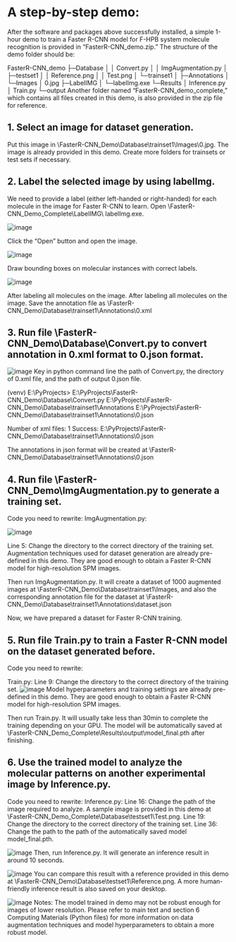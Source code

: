 # A step-by-step demo:

After the software and packages above successfully installed, a simple 1-hour demo to train a Faster R-CNN model for F-HPB system molecule recognition is provided in “FasterR-CNN_demo.zip.” The structure of the demo folder should be: 

FasterR-CNN_demo
├─Database
│  │  Convert.py
│  │  ImgAugmentation.py
│  ├─testset1
│  │      Reference.png
│  │      Test.png
│  └─trainset1
│      ├─Annotations
│      └─Images
│              0.jpg
├─LabelIMG
│  └─labelImg.exe
└─Results
    │  Inference.py
    │  Train.py
└─output
Another folder named “FasterR-CNN_demo_complete,” which contains all files created in this demo, is also provided in the zip file for reference. 

## 1. Select an image for dataset generation.
Put this image in \FasterR-CNN_Demo\Database\trainset1\Images\0.jpg.
The image is already provided in this demo. Create more folders for trainsets or test sets if necessary.

## 2. Label the selected image by using labelImg. 
We need to provide a label (either left-handed or right-handed) for each molecule in the image for Faster R-CNN to learn.
Open \FasterR-CNN_Demo_Complete\LabelIMG\ labelImg.exe. 

![image](https://user-images.githubusercontent.com/65342604/109371633-c64eea00-78e0-11eb-8174-356849cdb7f0.png)

Click the “Open” button and open the image.


![image](https://user-images.githubusercontent.com/65342604/109371638-cbac3480-78e0-11eb-9549-d34ac3604fe8.png)

Draw bounding boxes on molecular instances with correct labels.


![image](https://user-images.githubusercontent.com/65342604/109371641-d1a21580-78e0-11eb-8470-cb7230fde893.png)

After labeling all molecules on the image.
After labeling all molecules on the image.
Save the annotation file as \FasterR-CNN_Demo\Database\trainset1\Annotations\0.xml

## 3. Run file \FasterR-CNN_Demo\Database\Convert.py to convert annotation in 0.xml format to 0.json format.
![image](https://user-images.githubusercontent.com/65342604/109371666-eb435d00-78e0-11eb-91a9-81e0d5af12d8.png)
Key in python command line the path of Convert.py, the directory of 0.xml file, and the path of output 0.json file.

(venv) E:\PyProjects> E:\PyProjects\FasterR-CNN_Demo\Database\Convert.py E:\PyProjects\FasterR-CNN_Demo\Database\trainset1\Annotations E:\PyProjects\FasterR-CNN_Demo\Database\trainset1\Annotations\0.json

Number of xml files: 1
Success: E:\PyProjects\FasterR-CNN_Demo\Database\trainset1\Annotations\0.json

The annotations in json format will be created at \FasterR-CNN_Demo\Database\trainset1\Annotations\0.json

## 4. Run file \FasterR-CNN_Demo\ImgAugmentation.py to generate a training set.

Code you need to rewrite:
ImgAugmentation.py:

![image](https://user-images.githubusercontent.com/65342604/109371694-03b37780-78e1-11eb-8da8-67feab3f2f95.png)

Line 5: Change the directory to the correct directory of the training set.
Augmentation techniques used for dataset generation are already pre-defined in this demo. They are good enough to obtain a Faster R-CNN model for high-resolution SPM images.

Then run ImgAugmentation.py. It will create a dataset of 1000 augmented images at \FasterR-CNN_Demo\Database\trainset1\Images, and also the corresponding annotation file for the dataset at \FasterR-CNN_Demo\Database\trainset1\Annotations\dataset.json

Now, we have prepared a dataset for Faster R-CNN training.

## 5. Run file Train.py to train a Faster R-CNN model on the dataset generated before. 
Code you need to rewrite:

Train.py:
Line 9: Change the directory to the correct directory of the training set.
![image](https://user-images.githubusercontent.com/65342604/109371723-25146380-78e1-11eb-99c4-132b0de96a03.png)
Model hyperparameters and training settings are already pre-defined in this demo. They are good enough to obtain a Faster R-CNN model for high-resolution SPM images.

Then run Train.py. It will usually take less than 30min to complete the training depending on your GPU. The model will be automatically saved at \FasterR-CNN_Demo_Complete\Results\output\model_final.pth after finishing.

## 6. Use the trained model to analyze the molecular patterns on another experimental image by Inference.py.
Code you need to rewrite:
Inference.py:
Line 16: Change the path of the image required to analyze. A sample image is provided in this demo at \FasterR-CNN_Demo_Complete\Database\testset1\Test.png.
Line 19: Change the directory to the correct directory of the training set.
Line 36: Change the path to the path of the automatically saved model model_final.pth.

![image](https://user-images.githubusercontent.com/65342604/109371729-31002580-78e1-11eb-9a0b-dd837236d4a9.png)
Then, run Inference.py. It will generate an inference result in around 10 seconds.

![image](https://user-images.githubusercontent.com/65342604/109371734-378e9d00-78e1-11eb-8ec7-a249eb61b40c.png)
You can compare this result with a reference provided in this demo at \FasterR-CNN_Demo\Database\testset1\Reference.png. A more human-friendly inference result is also saved on your desktop.

![image](https://user-images.githubusercontent.com/65342604/109371740-41b09b80-78e1-11eb-9359-4603d69bb3cc.png)
Notes: The model trained in demo may not be robust enough for images of lower resolution. Please refer to main text and section 6 Computing Materials (Python files) for more information on data augmentation techniques and model hyperparameters to obtain a more robust model.

